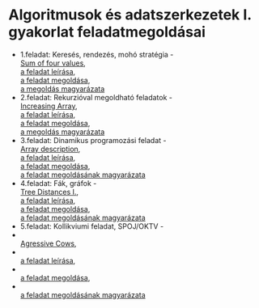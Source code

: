 # Algoritmusok és adatszerkezetek I. gyakorlat feladatmegoldásai
* 1.feladat: Keresés, rendezés, mohó stratégia - 
<br> [Sum of four values](https://github.com/LaszloHerczeg/Algoritmusok--es-adatszerkezetek-I./tree/main/1.feladat), 
<br> [a feladat leírása](https://github.com/LaszloHerczeg/Algoritmusok-es-adatszerkezetek-I./blob/main/1.feladat/leírás.md), 
<br> [a feladat megoldása](https://github.com/LaszloHerczeg/Algoritmusok-es-adatszerkezetek-I./blob/main/1.feladat/sum_of_four_values.py), 
<br> [a megoldás magyarázata](https://github.com/LaszloHerczeg/Algoritmusok-es-adatszerkezetek-I./blob/main/1.feladat/megoldás.md)
* 2.feladat: Rekurzióval megoldható feladatok - 
<br> [Increasing Array](https://github.com/LaszloHerczeg/Algoritmusok-es-adatszerkezetek-I./tree/main/2.feladat), 
<br> [a feladat leírása](https://github.com/LaszloHerczeg/Algoritmusok-es-adatszerkezetek-I./blob/main/2.feladat/leírás.md), 
<br> [a feladat megoldása](https://github.com/LaszloHerczeg/Algoritmusok-es-adatszerkezetek-I./blob/main/2.feladat/increasing_array.py), 
<br> [a megoldás magyarázata](https://github.com/LaszloHerczeg/Algoritmusok-es-adatszerkezetek-I./blob/main/2.feladat/megoldás.md)
* 3.feladat: Dinamikus programozási feladat - 
<br> [Array description](https://github.com/LaszloHerczeg/Algoritmusok-es-adatszerkezetek-I./tree/main/3.feladat),
<br> [a feladat leírása](https://github.com/LaszloHerczeg/Algoritmusok-es-adatszerkezetek-I./blob/main/3.feladat/leírás.md),
<br> [a feladat megoldása](https://github.com/LaszloHerczeg/Algoritmusok-es-adatszerkezetek-I./blob/main/3.feladat/array_description.py),
<br> [a feladat megoldásának magyarázata](https://github.com/LaszloHerczeg/Algoritmusok-es-adatszerkezetek-I./blob/main/3.feladat/megoldás.md)
* 4.feladat: Fák, gráfok - 
<br> [Tree Distances I.](https://github.com/LaszloHerczeg/Algoritmusok-es-adatszerkezetek-I./tree/main/4.feladat),
<br> [a feladat leírása](https://github.com/LaszloHerczeg/Algoritmusok-es-adatszerkezetek-I./blob/main/4.feladat/leírás.md),
<br> [a feladat megoldása](https://github.com/LaszloHerczeg/Algoritmusok-es-adatszerkezetek-I./blob/main/4.feladat/tree_distances.py),
<br> [a feladat megoldásának magyarázata](https://github.com/LaszloHerczeg/Algoritmusok-es-adatszerkezetek-I./blob/main/4.feladat/megoldás.md)
* 5.feladat: Kollikviumi feladat, SPOJ/OKTV -
* <br> [Agressive Cows](https://github.com/LaszloHerczeg/Algoritmusok-es-adatszerkezetek-I./tree/main/K),
* <br> [a feladat leírása](https://www.spoj.com/problems/AGGRCOW/),
* <br> [a feladat megoldása](https://github.com/LaszloHerczeg/Algoritmusok-es-adatszerkezetek-I./blob/main/K/aggressive_cows.py),
* <br> [a feladat megoldásának magyarázata](https://github.com/LaszloHerczeg/Algoritmusok-es-adatszerkezetek-I./blob/main/K/megoldás.md)
